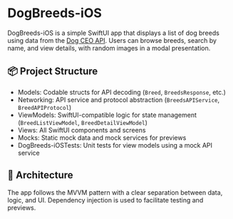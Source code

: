# DogBreeds-iOS

DogBreeds-iOS is a simple SwiftUI app that displays a list of dog breeds using data from the [Dog CEO API](https://dog.ceo/dog-api/). Users can browse breeds, search by name, and view details, with random images in a modal presentation.

## 📦 Project Structure

- Models: Codable structs for API decoding (`Breed`, `BreedsResponse`, etc.)
- Networking: API service and protocol abstraction (`BreedsAPIService`, `BreedAPIProtocol`)
- ViewModels: SwiftUI-compatible logic for state management (`BreedListViewModel`, `BreedDetailViewModel`)
- Views: All SwiftUI components and screens
- Mocks: Static mock data and mock services for previews
- DogBreeds-iOSTests: Unit tests for view models using a mock API service

## 🧱 Architecture

The app follows the MVVM pattern with a clear separation between data, logic, and UI. Dependency injection is used to facilitate testing and previews.
